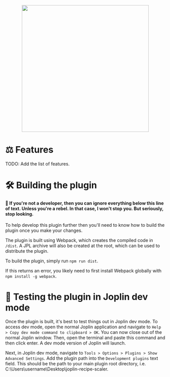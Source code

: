 <p align="center">
  <img src="https://github.com/user-attachments/assets/4710ff5b-35af-4376-b7ec-9f3c1b96013c" width="400" height="400">
</p>

# ⚖️ Features
TODO: Add the list of features.



# 🛠️ Building the plugin
#### 🛑 If you're not a developer, then you can ignore everything below this line of text. Unless you're a rebel. In that case, I won't stop you. But seriously, stop looking.

To help develop this plugin further then you'll need to know how to build the plugin once you make your changes.

The plugin is built using Webpack, which creates the compiled code in `/dist`. A JPL archive will also be created at the root, which can be used to distribute the plugin.

To build the plugin, simply run `npm run dist`.

If this returns an error, you likely need to first install Webpack globally with `npm install -g webpack`.

# 🧪 Testing the plugin in Joplin dev mode

Once the plugin is built, it's best to test things out in Joplin dev mode. To access dev mode, open the normal Joplin application and navigate to `Help > Copy dev mode command to clipboard > OK`. You can now close out of the normal Joplin window. Then, open the terminal and paste this command and then click enter. A dev mode version of Joplin will launch.

Next, in Joplin dev mode, navigate to `Tools > Options > Plugins > Show Advanced Settings`.  Add the plugin path into the `Development plugins` text field. This should be the path to your main plugin root directory, i.e. C:\Users\username\Desktop\joplin-recipe-scaler.

